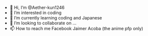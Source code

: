 - 👋 Hi, I’m @Aether-kun1246
- 👀 I’m interested in coding
- 🌱 I’m currently learning coding and Japanese
- 💞️ I’m looking to collaborate on ...
- 📫 How to reach me Facebook Jaimer Acoba (the anime pfp only)

<!---
Aether-kun1246/Aether-kun1246 is a ✨ special ✨ repository because its `README.md` (this file) appears on your GitHub profile.
You can click the Preview link to take a look at your changes.
--->
